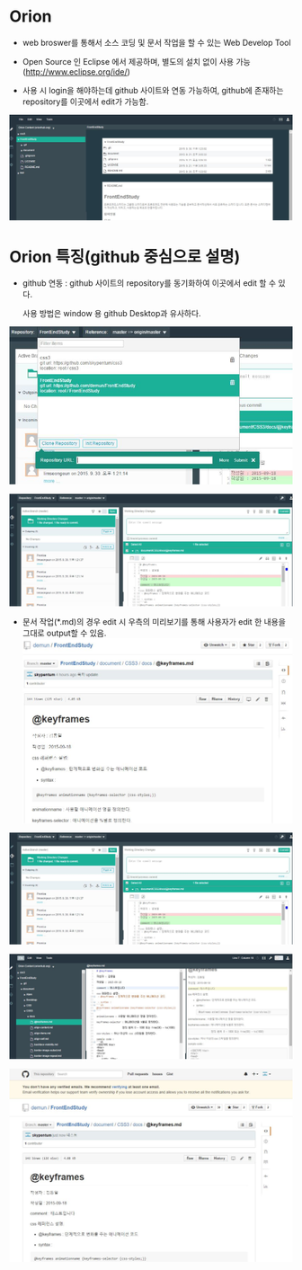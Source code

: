 # Orion 

 - web broswer를 통해서 소스 코딩 및 문서 작업을 할 수 있는 Web Develop Tool
 
 - Open Source 인 Eclipse 에서 제공하며, 별도의 설치 없이 사용 가능(http://www.eclipse.org/ide/)

 - 사용 시 login을 해야하는데 github 사이트와 연동 가능하여, github에 존재하는 repository를 이곳에서 edit가 가능함.

![orion](images/orion.JPG)

# Orion 특징(github 중심으로 설명)

 - github 연동 : 
   github 사이트의 repository를 동기화하여 이곳에서 edit 할 수 있다.

   사용 방법은 window 용 github Desktop과 유사하다.

![clone repository](images/orion2.JPG)

![git desktop](images/orion3.JPG)

 - 문서 작업(*.md)의 경우 edit 시 우측의 미리보기를 통해 사용자가 edit 한 내용을 그대로 output할 수 있음.
![문서 수정 전](images/before.JPG)

![문서 수정](images/orion3.JPG)

![commit and sync](images/orion4.JPG)

![문서 수정 후](images/orion5.JPG)
